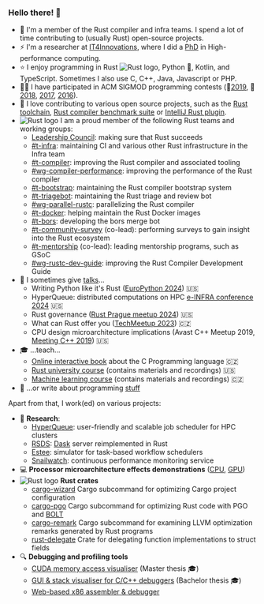 ### Hello there! 👋 
- 🚀 I'm a member of the Rust compiler and infra teams. I spend a lot of time contributing to (usually Rust) open-source projects.
- ⚡ I'm a researcher at [IT4Innovations](https://www.it4i.cz/en), where I did a [PhD](https://github.com/kobzol/phd) in High-performance computing.
- ⭐ I enjoy programming in Rust ![Rust logo](https://www.rust-lang.org/logos/rust-logo-16x16-blk.png), Python 🐍, Kotlin, and TypeScript. Sometimes I also use C, C++, Java, Javascript or PHP.
- 🏃‍♂️ I have participated in ACM SIGMOD programming contests (🥈[2019](https://github.com/kobzol/sigmod-2019), 🥈[2018](https://github.com/kobzol/sigmod-2018), [2017](https://github.com/kobzol/sigmod-2017), [2016](https://github.com/kobzol/sigmod-2016)).
- 🤝 I love contributing to various open source projects, such as the [Rust toolchain](https://github.com/rust-lang/rust/pulls/kobzol), [Rust compiler benchmark suite](https://github.com/rust-lang/rustc-perf/pulls/kobzol) or [IntelliJ Rust plugin](https://github.com/intellij-rust/intellij-rust/pulls/kobzol).
- ![Rust logo](https://www.rust-lang.org/logos/rust-logo-16x16-blk.png) I am a proud member of the following Rust teams and working groups:
  - [Leadership Council](https://rust-lang.org/governance/teams/leadership-council/): making sure that Rust succeeds
  - [#t-infra](https://www.rust-lang.org/governance/teams/infra): maintaining CI and various other Rust infrastructure in the Infra team
  - [#t-compiler](https://www.rust-lang.org/governance/teams/compiler): improving the Rust compiler and associated tooling
  - [#wg-compiler-performance](https://www.rust-lang.org/governance/teams/compiler#team-wg-compiler-performance): improving the performance of the Rust compiler
  - [#t-bootstrap](https://www.rust-lang.org/governance/teams/infra#team-bootstrap): maintaining the Rust compiler bootstrap system
  - [#t-triagebot](https://www.rust-lang.org/governance/teams/infra#team-triagebot): maintaining the Rust triage and review bot
  - [#wg-parallel-rustc](https://www.rust-lang.org/governance/teams/compiler#team-wg-parallel-rustc): parallelizing the Rust compiler
  - [#t-docker](https://www.rust-lang.org/governance/teams/infra#team-docker): helping maintain the Rust Docker images
  - [#t-bors](https://www.rust-lang.org/governance/teams/infra#team-infra-bors): developing the bors merge bot
  - [#t-community-survey](https://github.com/rust-lang/team/blob/master/teams/community-survey.toml) (co-lead): performing surveys to gain insight into the Rust ecosystem
  - [#t-mentorship](https://github.com/rust-lang/team/blob/master/teams/mentorship-programs.toml) (co-lead): leading mentorship programs, such as GSoC
  - [#wg-rustc-dev-guide](https://rust-lang.org/governance/teams/compiler/#team-wg-rustc-dev-guide): improving the Rust Compiler Development Guide
- 🙊 I sometimes give [talks](https://github.com/Kobzol/talks)...
  - Writing Python like it's Rust ([EuroPython 2024](https://www.youtube.com/watch?v=OFRLKWacOoA)) 🇺🇸
  - HyperQueue: distributed computations on HPC [e-INFRA conference 2024](https://youtu.be/wIxgKOAM0NE?list=PLvwguJ6ySH1cANA1cRZzJDSS8UH-ef0Xn&t=9692) 🇺🇸
  - Rust governance ([Rust Prague meetup 2024](https://youtu.be/d9_ymbFnzM4?t=1039)) 🇺🇸
  - What can Rust offer you ([TechMeetup 2023](https://www.youtube.com/watch?v=bGVYof8WBSI)) 🇨🇿
  - CPU design microarchitecture implications (Avast C++ Meetup 2019, [Meeting C++ 2019](https://www.youtube.com/watch?v=ICKIMHCw--Y)) 🇺🇸
- 🎓 ...teach...
  - [Online interactive book](https://mrlvsb.github.io/upr-skripta/) about the C Programming language 🇨🇿
  - [Rust university course](https://github.com/Kobzol/rust-course-fei) (contains materials and recordings) 🇺🇸
  - [Machine learning course](https://github.com/Kobzol/kpzd) (contains materials and recordings) 🇨🇿
- 📓 ...or write about programming [stuff](https://kobzol.github.io/)

Apart from that, I work(ed) on various projects:
- 🔬 **Research**:
  - [HyperQueue](https://github.com/it4innovations/hyperqueue): user-friendly and scalable job scheduler for HPC clusters
  - [RSDS](https://github.com/it4innovations/rsds): [Dask](https://github.com/dask/distributed/) server reimplemented in Rust
  - [Estee](https://github.com/it4innovations/estee): simulator for task-based workflow schedulers
  - [Snailwatch](https://github.com/it4innovations/snailwatch): continuous performance monitoring service
- 💻 **Processor microarchitecture effects demonstrations** ([CPU](https://github.com/kobzol/hardware-effects), [GPU](https://github.com/kobzol/hardware-effects-gpu))
- ![Rust logo](https://www.rust-lang.org/logos/rust-logo-16x16-blk.png) **Rust crates**
  - [cargo-wizard](https://github.com/Kobzol/cargo-wizard) Cargo subcommand for optimizing Cargo project configuration
  - [cargo-pgo](https://github.com/Kobzol/cargo-pgo) Cargo subcommand for optimizing Rust code with PGO and [BOLT](https://github.com/llvm/llvm-project/tree/main/bolt)
  - [cargo-remark](https://github.com/kobzol/cargo-remark) Cargo subcommand for examining LLVM optimization remarks generated by Rust programs
  - [rust-delegate](https://github.com/Kobzol/rust-delegate) Crate for delegating function implementations to struct fields
- 🔍 **Debugging and profiling tools**
  - [CUDA memory access visualiser](https://github.com/kobzol/cuda-profile) (Master thesis 🎓)
  - [GUI & stack visualiser for C/C++ debuggers](https://github.com/kobzol/debug-visualizer) (Bachelor thesis 🎓)
  - [Web-based x86 assembler & debugger](https://github.com/kobzol/davis)
